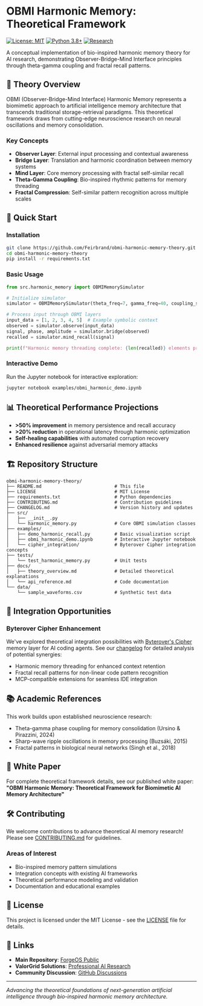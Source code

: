 # OBMI Harmonic Memory: Theoretical Framework

[![License: MIT](https://img.shields.io/badge/License-MIT-yellow.svg)](https://opensource.org/licenses/MIT)
[![Python 3.8+](https://img.shields.io/badge/python-3.8+-blue.svg)](https://www.python.org/downloads/)
[![Research](https://img.shields.io/badge/type-theoretical_research-green.svg)](https://github.com/Feirbrand/forgeos-public)

A conceptual implementation of bio-inspired harmonic memory theory for AI research, demonstrating Observer-Bridge-Mind Interface principles through theta-gamma coupling and fractal recall patterns.

## 🧠 Theory Overview

OBMI (Observer-Bridge-Mind Interface) Harmonic Memory represents a biomimetic approach to artificial intelligence memory architecture that transcends traditional storage-retrieval paradigms. This theoretical framework draws from cutting-edge neuroscience research on neural oscillations and memory consolidation.

### Key Concepts

- **Observer Layer**: External input processing and contextual awareness
- **Bridge Layer**: Translation and harmonic coordination between memory systems  
- **Mind Layer**: Core memory processing with fractal self-similar recall
- **Theta-Gamma Coupling**: Bio-inspired rhythmic patterns for memory threading
- **Fractal Compression**: Self-similar pattern recognition across multiple scales

## 🚀 Quick Start

### Installation

```bash
git clone https://github.com/Feirbrand/obmi-harmonic-memory-theory.git
cd obmi-harmonic-memory-theory
pip install -r requirements.txt
```

### Basic Usage

```python
from src.harmonic_memory import OBMIMemorySimulator

# Initialize simulator
simulator = OBMIMemorySimulator(theta_freq=7, gamma_freq=40, coupling_strength=0.5)

# Process input through OBMI layers
input_data = [1, 2, 3, 4, 5]  # Example symbolic context
observed = simulator.observe(input_data)
signal, phase, amplitude = simulator.bridge(observed)
recalled = simulator.mind_recall(signal)

print(f"Harmonic memory threading complete: {len(recalled)} elements processed")
```

### Interactive Demo

Run the Jupyter notebook for interactive exploration:

```bash
jupyter notebook examples/obmi_harmonic_demo.ipynb
```

## 📊 Theoretical Performance Projections

- **>50% improvement** in memory persistence and recall accuracy
- **>20% reduction** in operational latency through harmonic optimization
- **Self-healing capabilities** with automated corruption recovery
- **Enhanced resilience** against adversarial memory attacks

## 🏗 Repository Structure

```
obmi-harmonic-memory-theory/
├── README.md                           # This file
├── LICENSE                             # MIT License
├── requirements.txt                    # Python dependencies
├── CONTRIBUTING.md                     # Contribution guidelines
├── CHANGELOG.md                        # Version history and updates
├── src/
│   ├── __init__.py
│   └── harmonic_memory.py              # Core OBMI simulation classes
├── examples/
│   ├── demo_harmonic_recall.py         # Basic visualization script
│   ├── obmi_harmonic_demo.ipynb        # Interactive Jupyter notebook
│   └── cipher_integration/             # Byterover Cipher integration concepts
├── tests/
│   └── test_harmonic_memory.py         # Unit tests
├── docs/
│   ├── theory_overview.md              # Detailed theoretical explanations
│   └── api_reference.md                # Code documentation
└── data/
    └── sample_waveforms.csv            # Synthetic test data
```

## 🤝 Integration Opportunities

### Byterover Cipher Enhancement

We've explored theoretical integration possibilities with [Byterover's Cipher](https://github.com/campfirein/cipher) memory layer for AI coding agents. See our [changelog](CHANGELOG.md) for detailed analysis of potential synergies:

- Harmonic memory threading for enhanced context retention
- Fractal recall patterns for non-linear code pattern recognition  
- MCP-compatible extensions for seamless IDE integration

## 📚 Academic References

This work builds upon established neuroscience research:

- Theta-gamma phase coupling for memory consolidation (Ursino & Pirazzini, 2024)
- Sharp-wave ripple oscillations in memory processing (Buzsáki, 2015)
- Fractal patterns in biological neural networks (Singh et al., 2018)

## 📄 White Paper

For complete theoretical framework details, see our published white paper:
**"OBMI Harmonic Memory: Theoretical Framework for Biomimetic AI Memory Architecture"**

## 🛠 Contributing

We welcome contributions to advance theoretical AI memory research! Please see [CONTRIBUTING.md](CONTRIBUTING.md) for guidelines.

### Areas of Interest

- Bio-inspired memory pattern simulations
- Integration concepts with existing AI frameworks
- Theoretical performance modeling and validation
- Documentation and educational examples

## 📜 License

This project is licensed under the MIT License - see the [LICENSE](LICENSE) file for details.

## 🔗 Links

- **Main Repository**: [ForgeOS Public](https://github.com/Feirbrand/forgeos-public)
- **ValorGrid Solutions**: [Professional AI Research](https://valorgridsolutions.com)
- **Community Discussion**: [GitHub Discussions](https://github.com/Feirbrand/obmi-harmonic-memory-theory/discussions)

---

*Advancing the theoretical foundations of next-generation artificial intelligence through bio-inspired harmonic memory architecture.*